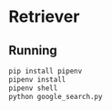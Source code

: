 # Retriever

## Running

```cmd
pip install pipenv
pipenv install
pipenv shell
python google_search.py
```
